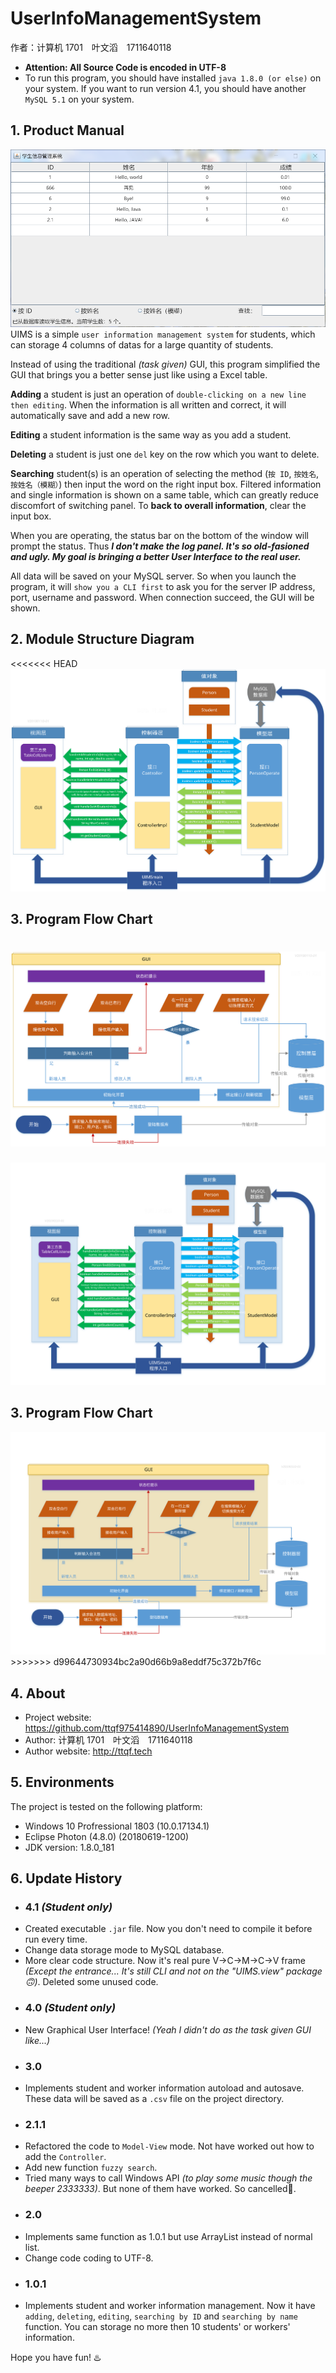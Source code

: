 # UserInfoManagementSystem
作者：计算机 1701　叶文滔　1711640118

- **Attention: All Source Code is encoded in UTF-8**
- To run this program, you should have installed `java 1.8.0 (or else)` on your system. If you want to run version 4.1, you should have another `MySQL 5.1` on your system.  

## 1. Product Manual
![pic](https://raw.githubusercontent.com/ttqf975414890/UserInfoManagementSystem/master/GUI_运行截图.png)  
UIMS is a simple `user information management system` for students, which can storage 4 columns of datas for a large quantity of students.

Instead of using the traditional *(task given)* GUI, this program simplified the GUI that brings you a better sense just like using a Excel table.

**Adding** a student is just an operation of `double-clicking on a new line then editing`. When the information is all written and correct, it will automatically save and add a new row.

**Editing** a student information is the same way as you add a student.

**Deleting** a student is just one `del` key on the row which you want to delete.

**Searching** student(s) is an operation of selecting the method (`按 ID`, `按姓名`, `按姓名（模糊）`) then input the word on the right input box. Filtered information and single information is shown on a same table, which can greatly reduce discomfort of switching panel. To **back to overall information**, clear the input box.

When you are operating, the status bar on the bottom of the window will prompt the status. Thus ***I don't make the log panel. It's so old-fasioned and ugly. My goal is bringing a better User Interface to the real user.***

All data will be saved on your MySQL server. So when you launch the program, it will `show you a CLI first` to ask you for the server IP address, port, username and password. When connection succeed, the GUI will be shown.

## 2. Module Structure Diagram
<<<<<<< HEAD
![pic](https://raw.githubusercontent.com/ttqf975414890/UserInfoManagementSystem/master/模块结构图_v4.1.png)  

## 3. Program Flow Chart
![pic](https://raw.githubusercontent.com/ttqf975414890/UserInfoManagementSystem/master/程序流程图_v4.1.png)  
=======
<img src="https://raw.githubusercontent.com/ttqf975414890/UserInfoManagementSystem/master/模块结构图_v4.1.svg">  

## 3. Program Flow Chart
<img src="https://raw.githubusercontent.com/ttqf975414890/UserInfoManagementSystem/master/程序流程图_v4.1.svg">  
>>>>>>> d99644730934bc2a90d66b9a8eddf75c372b7f6c

## 4. About
- Project website: https://github.com/ttqf975414890/UserInfoManagementSystem  
- Author: 计算机 1701　叶文滔　1711640118  
- Author website: http://ttqf.tech  

## 5. Environments
The project is tested on the following platform:  
- Windows 10 Profressional 1803 (10.0.17134.1)  
- Eclipse Photon (4.8.0) (20180619-1200)  
- JDK version: 1.8.0_181

## 6. Update History
- ### 4.1 *(Student only)*
- Created executable `.jar` file. Now you don't need to compile it before run every time.
- Change data storage mode to MySQL database.
- More clear code structure. Now it's real pure V->C->M->C->V frame *(Except the entrance... It's still CLI and not on the "UIMS.view" package🙃)*. Deleted some unused code.
- ### 4.0 *(Student only)*
- New Graphical User Interface! *(Yeah I didn't do as the task given GUI like...)*
- ### 3.0
- Implements student and worker information autoload and autosave. These data will be saved as a `.csv` file on the project directory.
- ### 2.1.1
- Refactored the code to `Model-View` mode. Not have worked out how to add the `Controller`.
- Add new function `fuzzy search`.
- Tried many ways to call Windows API *(to play some music though the beeper 2333333)*. But none of them have worked. So cancelled🖕.
- ### 2.0
- Implements same function as 1.0.1 but use ArrayList instead of normal list.
- Change code coding to UTF-8.
- ### 1.0.1
- Implements student and worker information management. Now it have `adding`, `deleting`, `editing`, `searching by ID` and `searching by name` function. You can storage no more then 10 students' or workers' information.

Hope you have fun! ♨️

